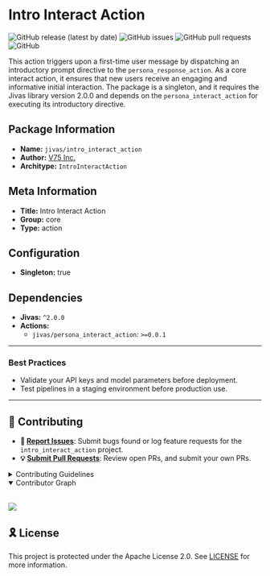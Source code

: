# Intro Interact Action

![GitHub release (latest by date)](https://img.shields.io/github/v/release/TrueSelph/intro_interact_action)
![GitHub issues](https://img.shields.io/github/issues/TrueSelph/intro_interact_action)
![GitHub pull requests](https://img.shields.io/github/issues-pr/TrueSelph/intro_interact_action)
![GitHub](https://img.shields.io/github/license/TrueSelph/intro_interact_action)

This action triggers upon a first-time user message by dispatching an introductory prompt directive to the `persona_response_action`. As a core interact action, it ensures that new users receive an engaging and informative initial interaction. The package is a singleton, and it requires the Jivas library version 2.0.0 and depends on the `persona_interact_action` for executing its introductory directive.

## Package Information

- **Name:** `jivas/intro_interact_action`
- **Author:** [V75 Inc.](https://v75inc.com/)
- **Architype:** `IntroInteractAction`

## Meta Information

- **Title:** Intro Interact Action
- **Group:** core
- **Type:** action

## Configuration

- **Singleton:** true

## Dependencies

- **Jivas:** `^2.0.0`
- **Actions:**
  - `jivas/persona_interact_action`: `>=0.0.1`

---

### Best Practices
- Validate your API keys and model parameters before deployment.
- Test pipelines in a staging environment before production use.

---

## 🔰 Contributing

- **🐛 [Report Issues](https://github.com/TrueSelph/intro_interact_action/issues)**: Submit bugs found or log feature requests for the `intro_interact_action` project.
- **💡 [Submit Pull Requests](https://github.com/TrueSelph/intro_interact_action/blob/main/CONTRIBUTING.md)**: Review open PRs, and submit your own PRs.

<details closed>
<summary>Contributing Guidelines</summary>

1. **Fork the Repository**: Start by forking the project repository to your GitHub account.
2. **Clone Locally**: Clone the forked repository to your local machine using a git client.
   ```sh
   git clone https://github.com/TrueSelph/intro_interact_action
   ```
3. **Create a New Branch**: Always work on a new branch, giving it a descriptive name.
   ```sh
   git checkout -b new-feature-x
   ```
4. **Make Your Changes**: Develop and test your changes locally.
5. **Commit Your Changes**: Commit with a clear message describing your updates.
   ```sh
   git commit -m 'Implemented new feature x.'
   ```
6. **Push to GitHub**: Push the changes to your forked repository.
   ```sh
   git push origin new-feature-x
   ```
7. **Submit a Pull Request**: Create a PR against the original project repository. Clearly describe the changes and their motivations.
8. **Review**: Once your PR is reviewed and approved, it will be merged into the main branch. Congratulations on your contribution!
</details>

<details open>
<summary>Contributor Graph</summary>
<br>
<p align="left">
    <a href="https://github.com/TrueSelph/intro_interact_action/graphs/contributors">
        <img src="https://contrib.rocks/image?repo=TrueSelph/intro_interact_action" />
   </a>
</p>
</details>

## 🎗 License

This project is protected under the Apache License 2.0. See [LICENSE](../LICENSE) for more information.

